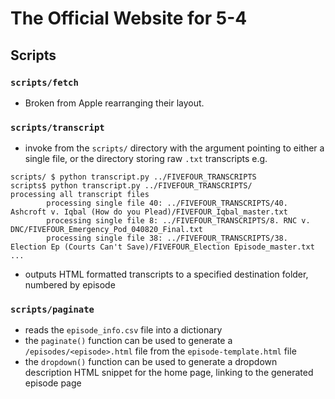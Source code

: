 # The Official Website for 5-4

## Scripts

### `scripts/fetch` 
- Broken from Apple rearranging their layout. 

### `scripts/transcript` 
- invoke from the `scripts/` directory with the argument pointing to either a single file, or the directory storing raw `.txt` transcripts e.g.

```
scripts/ $ python transcript.py ../FIVEFOUR_TRANSCRIPTS
scripts$ python transcript.py ../FIVEFOUR_TRANSCRIPTS/
processing all transcript files
        processing single file 40: ../FIVEFOUR_TRANSCRIPTS/40. Ashcroft v. Iqbal (How do you Plead)/FIVEFOUR_Iqbal_master.txt
        processing single file 8: ../FIVEFOUR_TRANSCRIPTS/8. RNC v. DNC/FIVEFOUR_Emergency_Pod_040820_Final.txt
        processing single file 38: ../FIVEFOUR_TRANSCRIPTS/38. Election Ep (Courts Can't Save)/FIVEFOUR_Election Episode_master.txt
...
```

- outputs HTML formatted transcripts to a specified destination folder, numbered by episode

### `scripts/paginate` 
- reads the `episode_info.csv` file into a dictionary 
- the `paginate()` function can be used to generate a `/episodes/<episode>.html` file from the `episode-template.html` file
- the `dropdown()` function can be used to generate a dropdown description HTML snippet for the home page, linking to the generated episode page



